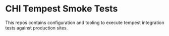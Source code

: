 # CHI Tempest Smoke Tests

This repos contains configuration and tooling to execute tempest integration tests against production sites.
